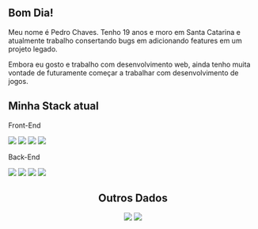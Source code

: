 ## Bom Dia!

Meu nome é Pedro Chaves. Tenho 19 anos e moro em Santa Catarina e atualmente trabalho consertando bugs em adicionando features em um projeto legado.

Embora eu gosto e trabalho com desenvolvimento web, ainda tenho muita vontade de futuramente começar a trabalhar com desenvolvimento de jogos.

## Minha Stack atual
Front-End
<div>
  <img src='https://img.shields.io/badge/Next-black?style=for-the-badge&logo=next.js&logoColor=white'>
  <img src='https://img.shields.io/badge/HTML5-E34F26?style=for-the-badge&logo=html5&logoColor=white'>
  <img src='https://img.shields.io/badge/CSS3-1572B6?style=for-the-badge&logo=css3&logoColor=white'>
  <img src='https://img.shields.io/badge/styled--components-DB7093?style=for-the-badge&logo=styled-components&logoColor=white'>
</div>

Back-End
<div>
  <img src='https://img.shields.io/badge/Node.js-43853D?style=for-the-badge&logo=node.js&logoColor=white'>
  <img src='https://img.shields.io/badge/TypeScript-007ACC?style=for-the-badge&logo=typescript&logoColor=white'>
  <img src='https://img.shields.io/badge/sequelize-323330?style=for-the-badge&logo=sequelize&logoColor=blue'>
  <img src='https://img.shields.io/badge/PostgreSQL-316192?style=for-the-badge&logo=postgresql&logoColor=white'>
</div>

<h2 align="center">Outros Dados</h2>
<div align="center">
  <img src="https://github-readme-stats.vercel.app/api?username=CaptainKeys21&hide=stars&count_private=true&show_icons=true&hide_rank=true&theme=dark" />
  <img src="https://github-readme-stats.vercel.app/api/top-langs/?username=CaptainKeys21&layout=compact&theme=dark" />
</div>
